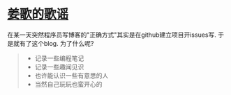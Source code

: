 # <a href="https://github.com/lihaiyang/blog/issues" target=_blank>姜歌的歌谣</a>

在某一天突然程序员写博客的"正确方式"其实是在github建立项目开issues写. 于是就有了这个blog.
为了什么呢?

> * 记录一些编程笔记
> * 记录一些趣闻见识
> * 也许能认识一些有意思的人
> * 当然自己玩玩也蛮开心的
